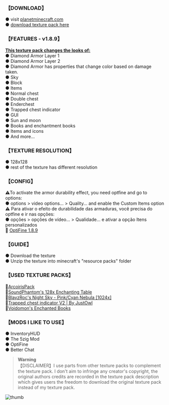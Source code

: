 ### 【DOWNLOAD】<br>
 ● visit [planetminecraft.com](https://www.planetminecraft.com/texture-pack/ravenastar/)<br>
 ● [download texture pack here](https://www.mediafire.com/folder/dll61c02c0mgl/V1)
### 【FEATURES - v1.8.9】
 <ins>**This texture pack changes the looks of:**</ins><br>
 ● Diamond Armor Layer 1<br>
 ● Diamond Armor Layer 2<br>
 ● Diamond Armor has properties that change color based on damage taken.<br>
 ● Sky<br>
 ● Block<br>
 ● Items<br>
 ● Normal chest<br>
 ● Double chest<br>
 ● Enderchest<br>
 ● Trapped chest indicator<br>
 ● GUI<br>
 ● Sun and moon<br>
 ● Books and enchantment books<br>
 ● Items and icons<br>
 ● And more...
 ### 【TEXTURE RESOLUTION】<br>
 ● 128x128<br>
 ● rest of the texture has different resolution
 ### 【CONFIG】<br>
 ⚠️To activate the armor durability effect, you need optfine and go to options:<br>
 ● options > video options... > Quality... and enable the Custom Items option<br>
 ⚠️ Para ativar o efeito de durabilidade das armaduras, você precisa do optfine e ir nas opções:<br>
 ● opções > opções de vídeo... > Qualidade... e ativar a opção Itens personalizados<br>
 🔗 [OptiFine 1.8.9](https://optifine.net/adloadx?f=OptiFine_1.8.9_HD_U_L5.jar)
  ### 【GUIDE】<br>
 ● Download the texture<br>
 ● Unzip the texture into minecraft's "resource packs" folder
  ### 【USED TEXTURE PACKS】<br>
 🔗[ArcoirisPack](https://www.planetminecraft.com/texture-pack/arcoirispack/)<br>
 🔗[SoundPhantom's 128x Enchanting Table](https://www.planetminecraft.com/texture-pack/soundphantom-s-128x-enchanting-table/)<br>
 🔗[BlayzRoc's Night Sky - Pink/Cyan Nebula [​1024x]](https://www.planetminecraft.com/texture-pack/blayzroc-s-night-sky-pink-cyan-nebula-1024x/)<br>
 🔗[Trapped chest indicator V2 | By JustOwl](https://www.planetminecraft.com/texture-pack/trapped-chest-indicator-v2-by-justowl/)<br>
 🔗[Voidomon's Enchanted Books](https://www.planetminecraft.com/texture-pack/voidomon-s-enchanted-books/)
 ### 【MODS I LIKE TO USE】<br>
● InventoryHUD<br>
● The 5zig Mod<br>
● OptiFine<br>
● Better Chat<br>
> **Warning**<br>
> 【DISCLAIMER】I use parts from other texture packs to complement the texture pack. I don't aim to infringe any creator's copyright, the original authors credits are recorded in the texture pack description which gives users the freedom to download the original texture pack instead of my texture pack.
> 
![thumb](https://github.com/StarlineBR/RavenaStar-Minecraft-Texture-Pack-v1.8.9/blob/main/img/ARMOR%20DURABILITY2.png?raw=true)
